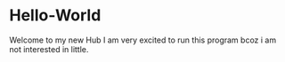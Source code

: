 # Hello-World
Welcome to my new Hub
I am very excited to run this program bcoz i am not interested in little.
